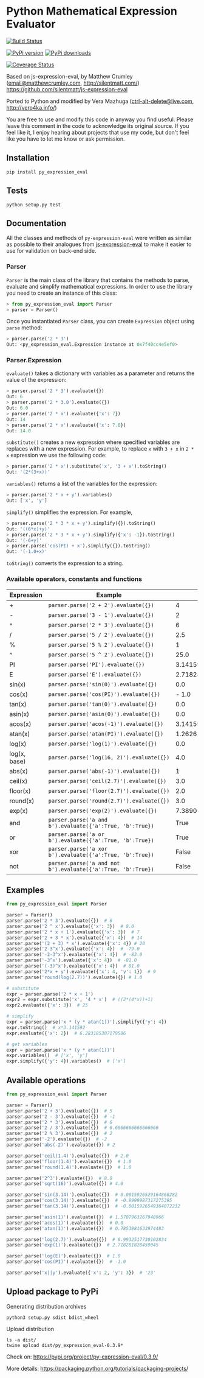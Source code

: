 # Python Mathematical Expression Evaluator

[![Build Status](https://travis-ci.org/Axiacore/py-expression-eval.svg?branch=master)](https://travis-ci.org/Axiacore/py-expression-eval)

[![PyPi version](https://img.shields.io/pypi/v/py_expression_eval.svg)](https://pypi.python.org/pypi/py_expression_eval/)
[![PyPi downloads](https://img.shields.io/pypi/dm/py_expression_eval.svg)](https://pypi.python.org/pypi/py_expression_eval/)

[![Coverage Status](https://coveralls.io/repos/github/Axiacore/py-expression-eval/badge.svg?branch=master)](https://coveralls.io/github/Axiacore/py-expression-eval?branch=master)

Based on js-expression-eval, by Matthew Crumley (email@matthewcrumley.com, http://silentmatt.com/)
https://github.com/silentmatt/js-expression-eval

Ported to Python and modified by Vera Mazhuga (ctrl-alt-delete@live.com, http://vero4ka.info/)

You are free to use and modify this code in anyway you find useful. Please leave this comment in the code
to acknowledge its original source. If you feel like it, I enjoy hearing about projects that use my code,
but don't feel like you have to let me know or ask permission.

## Installation

    pip install py_expression_eval

## Tests

    python setup.py test
    
## Documentation

All the classes and methods of ``py-expression-eval`` were written as similar as possible to their analogues from   [js-expression-eval](https://github.com/silentmatt/js-expression-eval) to make it easier to use for validation on back-end side.

### Parser


``Parser`` is the main class of the library that contains the methods to parse, evaluate and simplify mathematical expressions. In order to use the library you need to create an instance of this class:

```python
> from py_expression_eval import Parser
> parser = Parser()
```

Once you instantiated ``Parser`` class, you can create ``Expression`` object using ``parse`` method:

```python
> parser.parse('2 * 3')
Out: <py_expression_eval.Expression instance at 0x7f40cc4e5ef0>
```

### Parser.Expression

``evaluate()`` takes a dictionary with variables as a parameter and returns the value of the expression:

```python
> parser.parse('2 * 3').evaluate({})
Out: 6
> parser.parse('2 * 3.0').evaluate({})
Out: 6.0
> parser.parse('2 * x').evaluate({'x': 7})
Out: 14
> parser.parse('2 * x').evaluate({'x': 7.0})
Out: 14.0
```

``substitute()`` creates a new expression where specified variables are replaces with a new expression. For example, to replace ``x`` with ``3 + x`` in ``2 * x`` expression we use the following code:

```python
> parser.parse('2 * x').substitute('x', '3 + x').toString()
Out: '(2*(3+x))'
```

``variables()`` returns a list of the variables for the expression:

```python
> parser.parse('2 * x + y').variables()
Out: ['x', 'y']
```

``simplify()`` simplifies the expression. For example,

```python
> parser.parse('2 * 3 * x + y').simplify({}).toString()
Out: '((6*x)+y)'
> parser.parse('2 * 3 * x + y').simplify({'x': -1}).toString()
Out: '(-6+y)'
> parser.parse('cos(PI) + x').simplify({}).toString()
Out: '(-1.0+x)'
```

``toString()`` converts the expression to a string.

### Available operators, constants and functions

| Expression | Example | Output
| ---------- | ------- | ------ 
| +          | ``parser.parse('2 + 2').evaluate({})`` | 4
| -          | ``parser.parse('3 - 1').evaluate({})`` | 2
| `*`          | ``parser.parse('2 * 3').evaluate({})`` | 6
| /          | ``parser.parse('5 / 2').evaluate({})`` | 2.5
| %          | ``parser.parse('5 % 2').evaluate({})`` | 1
| ^          | ``parser.parse('5 ^ 2').evaluate({})`` | 25.0
| PI         | ``parser.parse('PI').evaluate({})`` | 3.141592653589793
| E          | ``parser.parse('E').evaluate({})`` | 2.718281828459045
| sin(x)     | ``parser.parse('sin(0)').evaluate({})`` | 0.0
| cos(x)     | ``parser.parse('cos(PI)').evaluate({})`` | - 1.0
| tan(x)     | ``parser.parse('tan(0)').evaluate({})`` | 0.0
| asin(x)     | ``parser.parse('asin(0)').evaluate({})`` | 0.0
| acos(x)     | ``parser.parse('acos(-1)').evaluate({})`` | 3.141592653589793
| atan(x)    | ``parser.parse('atan(PI)').evaluate({})`` | 1.2626272556789118
| log(x)    | ``parser.parse('log(1)').evaluate({})`` | 0.0
| log(x, base) | ``parser.parse('log(16, 2)').evaluate({})`` | 4.0
| abs(x)    | ``parser.parse('abs(-1)').evaluate({})`` | 1
| ceil(x)    | ``parser.parse('ceil(2.7)').evaluate({})`` | 3.0
| floor(x)    | ``parser.parse('floor(2.7)').evaluate({})`` | 2.0
| round(x)    | ``parser.parse('round(2.7)').evaluate({})`` | 3.0
| exp(x)    | ``parser.parse('exp(2)').evaluate({})`` | 7.38905609893065
| and    | ``parser.parse('a and b').evaluate({'a':True, 'b':True})`` | True
| or    | ``parser.parse('a or b').evaluate({'a':True, 'b':True})`` | True
| xor    | ``parser.parse('a xor b').evaluate({'a':True, 'b':True})`` | False
| not    | ``parser.parse('a and not b').evaluate({'a':True, 'b':True})`` | False

## Examples

```python
from py_expression_eval import Parser

parser = Parser()
parser.parse('2 * 3').evaluate({})  # 6
parser.parse('2 ^ x').evaluate({'x': 3})  # 8.0
parser.parse('2 * x + 1').evaluate({'x': 3})  # 7
parser.parse('2 + 3 * x').evaluate({'x': 4})  # 14
parser.parse('(2 + 3) * x').evaluate({'x': 4}) # 20
parser.parse('2-3^x').evaluate({'x': 4})  # -79.0
parser.parse('-2-3^x').evaluate({'x': 4})  # -83.0
parser.parse('-3^x').evaluate({'x': 4})  # -81.0
parser.parse('(-3)^x').evaluate({'x': 4})  # 81.0
parser.parse('2*x + y').evaluate({'x': 4, 'y': 1})  # 9
parser.parse('round(log(2.7))').evaluate({}) # 1.0

# substitute
expr = parser.parse('2 * x + 1')
expr2 = expr.substitute('x', '4 * x')  # ((2*(4*x))+1)
expr2.evaluate({'x': 3})  # 25

# simplify
expr = parser.parse('x * (y * atan(1))').simplify({'y': 4})
expr.toString()  # x*3.141592
expr.evaluate({'x': 2})  # 6.283185307179586

# get variables
expr = parser.parse('x * (y * atan(1))')
expr.variables()  # ['x', 'y']
expr.simplify({'y': 4}).variables()  # ['x']
```

Available operations
--------------------

```python
from py_expression_eval import Parser

parser = Parser()
parser.parse('2 + 3').evaluate({})  # 5
parser.parse('2 - 3').evaluate({})  # -1
parser.parse('2 * 3').evaluate({})  # 6
parser.parse('2 / 3').evaluate({})  # 0.6666666666666666
parser.parse('2 % 3').evaluate({})  # 2
parser.parse('-2').evaluate({})  # -2
parser.parse('abs(-2)').evaluate({}) # 2

parser.parse('ceil(1.4)').evaluate({})  # 2.0
parser.parse('floor(1.4)').evaluate({})  # 1.0
parser.parse('round(1.4)').evaluate({})  # 1.0

parser.parse('2^3').evaluate({})  # 8.0
parser.parse('sqrt(16)').evaluate({}) # 4.0

parser.parse('sin(3.14)').evaluate({})  # 0.0015926529164868282
parser.parse('cos(3.14)').evaluate({})  # -0.9999987317275395
parser.parse('tan(3.14)').evaluate({})  # -0.0015926549364072232

parser.parse('asin(1)').evaluate({})  # 1.5707963267948966
parser.parse('acos(1)').evaluate({})  # 0.0
parser.parse('atan(1)').evaluate({})  # 0.7853981633974483

parser.parse('log(2.7)').evaluate({})  # 0.9932517730102834
parser.parse('exp(1)').evaluate({})  # 2.718281828459045

parser.parse('log(E)').evaluate({})  # 1.0
parser.parse('cos(PI)').evaluate({})  # -1.0

parser.parse('x||y').evaluate({'x': 2, 'y': 3})  # '23'
```

## Upload package to PyPi

Generating distribution archives

    python3 setup.py sdist bdist_wheel

Upload distribution

    ls -a dist/
    twine upload dist/py_expression_eval-0.3.9*

Check on: https://pypi.org/project/py-expression-eval/0.3.9/

More details: https://packaging.python.org/tutorials/packaging-projects/
